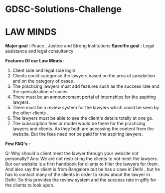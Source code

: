 # GDSC-Solutions-Challenge
# LAW MINDS


**Major goal :** Peace , Justice and Strong Institutions
**Specific goal :** Legal assistance and legal consultancy

**Features Of our Law Minds :**
1) Client side and legal side login 
2) Clients could categorise the lawyers based on the area of jurisdiction and on the category of cases .
3) The practicing lawyers must add features such as the success rate and the specialization of cases. 
4) There must be an announcement portal of internships for the aspiring lawyers. 
5) There must be a review system for the lawyers which could be seen by the other clients . 
6) The lawyers must be able to see the client's details totally at one go.
7) The subscription fees or model would be there for the practicing lawyers and clients. As they both are accessing the content from the website. But the fees need not be paid for the aspiring lawyers.

**Few FAQ's :**

Q: Why should a client meet the lawyer through your website not personally? 
Ans: We are not restricting the clients to not meet the lawyers. But our website is a first handbook for clients to filter the lawyers for them. And also say the client is from Bangalore but he has a case in Delhi , but he has to contact many of the clients in order to know about the lawyer in Delhi. So this provides the review system and the success rate in giffy for the clients to look upon.
